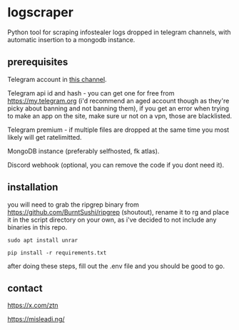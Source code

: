 # logscraper

Python tool for scraping infostealer logs dropped in telegram channels, with automatic insertion to a mongodb instance.

## prerequisites

Telegram account in [this channel](https://t.me/FreeLogsCloudForAll).

Telegram api id and hash - you can get one for free from https://my.telegram.org (i'd recommend an aged account though as they're picky about banning and not banning them), if you get an error when trying to make an app on the site, make sure ur not on a vpn, those are blacklisted.

Telegram premium - if multiple files are dropped at the same time you most likely will get ratelimitted.

MongoDB instance (preferably selfhosted, fk atlas).

Discord webhook (optional, you can remove the code if you dont need it).

## installation

you will need to grab the ripgrep binary from https://github.com/BurntSushi/ripgrep (shoutout), rename it to rg and place it in the script directory on your own, as i've decided to not include any binaries in this repo.

`sudo apt install unrar`

`pip install -r requirements.txt`

after doing these steps, fill out the .env file and you should be good to go.

## contact

https://x.com/ztn

https://misleadi.ng/
